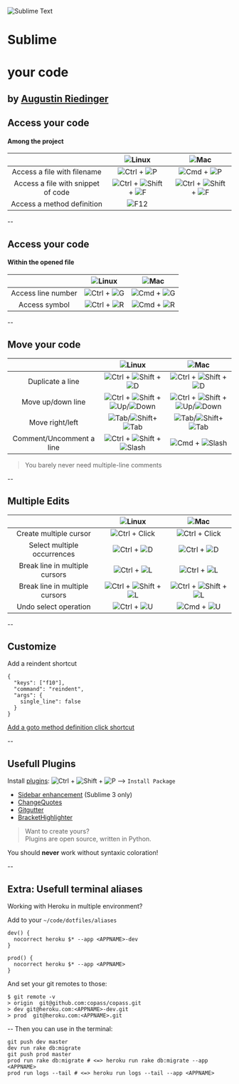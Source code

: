 ![Sublime Text](/assets/logo-sublime-3.png)

# Sublime 
# your code

by [Augustin Riedinger](http://augustin-riedinger.fr)
--
## Access your code

#### Among the project

|                                    | ![Linux](/assets/linux-logo.png) | ![Mac](/assets/OS_X-Logo.png) |
|:----------------------------------:|:--------------------------------:|:---------------------:|
|     Access a file with filename    |            ![Ctrl](/assets/keyboard/ctrl.png) + ![P](/assets/keyboard/p.png)            |       ![Cmd](/assets/keyboard/cmd.png) + ![P](/assets/keyboard/p.png)       |
| Access a file with snippet of code |        ![Ctrl](/assets/keyboard/ctrl.png) + ![Shift](/assets/keyboard/shift.png) + ![F](/assets/keyboard/f.png)        |   ![Ctrl](/assets/keyboard/ctrl.png) + ![Shift](/assets/keyboard/shift.png) + ![F](/assets/keyboard/f.png)  |
|     Access a method definition     |               ![F12](/assets/keyboard/f12.png)              |                       |

--
## Access your code

#### Within the opened file
|                                    | ![Linux](/assets/linux-logo.png) | ![Mac](/assets/OS_X-Logo.png) |
|:----------------------------------:|:--------------------------------:|:-----------------------------:|
|     Access line number             | ![Ctrl](/assets/keyboard/ctrl.png) + ![G](/assets/keyboard/g.png) | ![Cmd](/assets/keyboard/cmd.png) + ![G](/assets/keyboard/g.png)       |
|     Access symbol                  |            ![Ctrl](/assets/keyboard/ctrl.png) + ![R](/assets/keyboard/r.png)            |       ![Cmd](/assets/keyboard/cmd.png) + ![R](/assets/keyboard/r.png)       |

--
## Move your code

|                   | ![Linux](/assets/linux-logo.png) |  ![Mac](/assets/OS_X-Logo.png) |
|:-----------------:|:--------------------------------:|:------------------------------:|
|  Duplicate a line |        ![Ctrl](/assets/keyboard/ctrl.png) + ![Shift](/assets/keyboard/shift.png) + ![D](/assets/keyboard/d.png)        |       ![Ctrl](/assets/keyboard/ctrl.png) + ![Shift](/assets/keyboard/shift.png) + ![D](/assets/keyboard/d.png)       |
| Move up/down line |  ![Ctrl](/assets/keyboard/ctrl.png) + ![Shift](/assets/keyboard/shift.png) + ![Up](/assets/keyboard/cursor-up.png)/![Down](/assets/keyboard/cursor-down.png)  | ![Ctrl](/assets/keyboard/ctrl.png) + ![Shift](/assets/keyboard/shift.png) + ![Up](/assets/keyboard/cursor-up.png)/![Down](/assets/keyboard/cursor-down.png) |
|  Move right/left  |          ![Tab](/assets/keyboard/tab.png)/![Shift](/assets/keyboard/shift.png)+![Tab](/assets/keyboard/tab.png)         |         ![Tab](/assets/keyboard/tab.png)/![Shift](/assets/keyboard/shift.png)+![Tab](/assets/keyboard/tab.png)        |
|   Comment/Uncomment a line  |        ![Ctrl](/assets/keyboard/ctrl.png) + ![Shift](/assets/keyboard/shift.png) + ![Slash](/assets/keyboard/keypad-slash.png)        |       ![Cmd](/assets/keyboard/cmd.png) + ![Slash](/assets/keyboard/keypad-slash.png)       |

> You barely never need multiple-line comments

--
## Multiple Edits

|                                | ![Linux](/assets/linux-logo.png) | ![Mac](/assets/OS_X-Logo.png) |
|:------------------------------:|:--------------------------------:|:-----------------------------:|
|     Create multiple cursor     |          ![Ctrl](/assets/keyboard/ctrl.png) + Click          |         ![Ctrl](/assets/keyboard/ctrl.png) + Click        |
|   Select multiple occurrences  |            ![Ctrl](/assets/keyboard/ctrl.png) + ![D](/assets/keyboard/d.png)            |           ![Ctrl](/assets/keyboard/ctrl.png) + ![D](/assets/keyboard/d.png)          |
| Break line in multiple cursors |            ![Ctrl](/assets/keyboard/ctrl.png) + ![L](/assets/keyboard/l.png)            |           ![Ctrl](/assets/keyboard/ctrl.png) + ![L](/assets/keyboard/l.png)          |
| Break line in multiple cursors |        ![Ctrl](/assets/keyboard/ctrl.png) + ![Shift](/assets/keyboard/shift.png) + ![L](/assets/keyboard/l.png)        |       ![Ctrl](/assets/keyboard/ctrl.png) + ![Shift](/assets/keyboard/shift.png) + ![L](/assets/keyboard/l.png)      |
|      Undo select operation     |            ![Ctrl](/assets/keyboard/ctrl.png) + ![U](/assets/keyboard/u.png)            |    ![Cmd](/assets/keyboard/cmd.png) + ![U](/assets/keyboard/u.png)                           |

--
## Customize

Add a reindent shortcut
```
{ 
  "keys": ["f10"], 
  "command": "reindent", 
  "args": {
    single_line": false
  }
}
```
[Add a goto method definition click shortcut](http://stackoverflow.com/questions/16235706/sublime-3-set-key-map-for-function-goto-definition)

--
## Usefull Plugins

Install [plugins](https://sublime.wbond.net/installation): ![Ctrl](/assets/keyboard/ctrl.png) + ![Shift](/assets/keyboard/shift.png) + ![P](/assets/keyboard/p.png) --> `Install Package`

- [Sidebar enhancement](https://github.com/titoBouzout/SideBarEnhancements) (Sublime 3 only)
- [ChangeQuotes](https://github.com/colinta/SublimeChangeQuotes) 
- [Gitgutter](https://github.com/jisaacks/GitGutter)
- [BracketHighlighter](https://github.com/facelessuser/BracketHighlighter)

> Want to create yours?    
> Plugins are open source, written in Python.
  

You should **never** work without syntaxic coloration!

--
## Extra: Usefull terminal aliases

Working with Heroku in multiple environment?

Add to your `~/code/dotfiles/aliases`

```
dev() {
  nocorrect heroku $* --app <APPNAME>-dev
}

prod() {
  nocorrect heroku $* --app <APPNAME>
}
```

And set your git remotes to those:

```
$ git remote -v
> origin  git@github.com:copass/copass.git
> dev git@heroku.com:<APPNAME>-dev.git
> prod  git@heroku.com:<APPNAME>.git
```

--
Then you can use in the terminal: 
```
git push dev master
dev run rake db:migrate
git push prod master
prod run rake db:migrate # <=> heroku run rake db:migrate --app <APPNAME>
prod run logs --tail # <=> heroku run logs --tail --app <APPNAME>
```